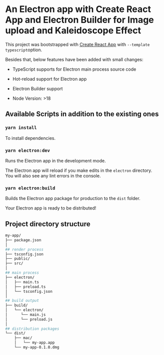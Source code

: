 # An Electron app with Create React App and Electron Builder for Image upload and Kaleidoscope Effect

This project was bootstrapped with [Create React App](https://github.com/facebook/create-react-app) with `--template typescript`option.

Besides that, below features have been added with small changes:

- TypeScript supports for Electron main process source code
- Hot-reload support for Electron app
- Electron Builder support

- Node Version: >18

## Available Scripts in addition to the existing ones

### `yarn install`

To install dependencies.

### `yarn electron:dev`

Runs the Electron app in the development mode.

The Electron app will reload if you make edits in the `electron` directory.<br>
You will also see any lint errors in the console.

### `yarn electron:build`

Builds the Electron app package for production to the `dist` folder.

Your Electron app is ready to be distributed!

## Project directory structure

```bash
my-app/
├── package.json
│
## render process
├── tsconfig.json
├── public/
├── src/
│
## main process
├── electron/
│   ├── main.ts
│   ├── preload.ts
│   └── tsconfig.json
│
## build output
├── build/
│   └── electron/
│      └── main.js
│      └── preload.js
│
## distribution packages
└── dist/
    ├── mac/
    │   └── my-app.app
    └── my-app-0.1.0.dmg
```
